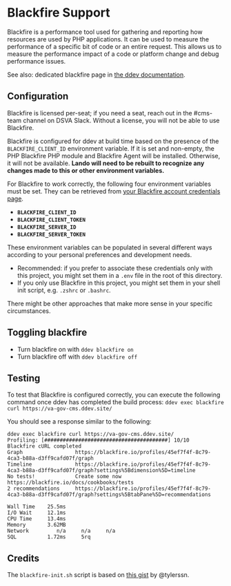 # Blackfire Support

Blackfire is a performance tool used for gathering and reporting how resources are used by PHP applications.  It can be used to measure the performance of a specific bit of code or an entire request.  This allows us to measure the performance impact of a code or platform change and debug performance issues.

See also: dedicated blackfire page in [the ddev documentation](https://ddev.readthedocs.io/en/stable/users/blackfire-profiling/).

## Configuration
Blackfire is licensed per-seat; if you need a seat, reach out in the #cms-team channel on DSVA Slack.  Without a license, you will not be able to use Blackfire.

Blackfire is configured for ddev at build time based on the presence of the `BLACKFIRE_CLIENT_ID` environment variable.  If it is set and non-empty, the PHP Blackfire PHP module and Blackfire Agent will be installed.  Otherwise, it will not be available.  **Lando will need to be rebuilt to recognize any changes made to this or other environment variables.**

For Blackfire to work correctly, the following four environment variables must be set.  They can be retrieved from [your Blackfire account credentials page](https://blackfire.io/my/settings/credentials).
- **`BLACKFIRE_CLIENT_ID`**
- **`BLACKFIRE_CLIENT_TOKEN`**
- **`BLACKFIRE_SERVER_ID`**
- **`BLACKFIRE_SERVER_TOKEN`**

These environment variables can be populated in several different ways according to your personal preferences and development needs.
- Recommended: if you prefer to associate these credentials only with this project, you might set them in a `.env` file in the root of this directory.
- If you only use Blackfire in this project, you might set them in your shell init script, e.g. `.zshrc` or `.bashrc`.

There might be other approaches that make more sense in your specific circumstances.

## Toggling blackfire

* Turn blackfire on with `ddev blackfire on`
* Turn blackfire off with `ddev blackfire off`

## Testing
To test that Blackfire is configured correctly, you can execute the following command once ddev has completed the build process: `ddev exec blackfire curl https://va-gov-cms.ddev.site/`

You should see a response similar to the following:
```
ddev exec blackfire curl https://va-gov-cms.ddev.site/
Profiling: [########################################] 10/10
Blackfire cURL completed
Graph                 https://blackfire.io/profiles/45ef7f4f-8c79-4ca3-b88a-d3ff9cafd07f/graph
Timeline              https://blackfire.io/profiles/45ef7f4f-8c79-4ca3-b88a-d3ff9cafd07f/graph?settings%5Bdimension%5D=timeline
No tests!             Create some now https://blackfire.io/docs/cookbooks/tests
2 recommendations     https://blackfire.io/profiles/45ef7f4f-8c79-4ca3-b88a-d3ff9cafd07f/graph?settings%5BtabPane%5D=recommendations

Wall Time    25.5ms
I/O Wait     12.1ms
CPU Time     13.4ms
Memory       3.62MB
Network         n/a     n/a     n/a
SQL          1.72ms     5rq
```

## Credits
The `blackfire-init.sh` script is based on [this gist](https://gist.github.com/tylerssn/8923149702d4a796c5e103412c2370c3) by @tylerssn.

